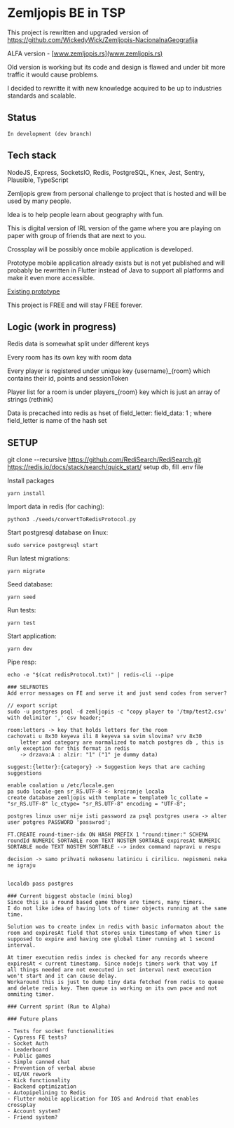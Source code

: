# Zemljopis BE in TSP

This project is rewritten and upgraded version of https://github.com/WickedyWick/Zemljopis-NacionalnaGeografija

ALFA version - [www.zemljopis.rs](www.zemljopis.rs)

Old version is working but its code and design is flawed and under bit more traffic it would cause problems.

I decided to rewritte it with new knowledge acquired to be up to industries standards and scalable.

## Status
    In development (dev branch)

## Tech stack
NodeJS, Express, SocketsIO, Redis, PostgreSQL, Knex, Jest, Sentry, Plausible, TypeScript

Zemljopis grew from personal challenge to project that is hosted and will be used by many people.

Idea is to help people learn about geography with fun.

This is digital version of IRL version of the game where you are playing on paper with group of friends that are next to you.

Crossplay will be possibly once mobile application is developed.

Prototype mobile application already exists but is not yet published and will probably be rewritten in Flutter instead of Java to support all platforms and make it even more accessible.

[Existing prototype](https://github.com/WickedyWick/Zemljopis-Android)

This project is FREE and will stay FREE forever.

## Logic (work in progress)
Redis data is somewhat split under different keys

Every room has its own key with room data

Every player is registered under unique key {username}_{room} which contains their id, points and sessionToken

Player list for a room is under players_{room} key which is just an array of strings (rethink)

Data is precached into redis as hset of field_letter: field_data: 1 ; where field_letter is name of the hash set

## SETUP
git clone --recursive https://github.com/RediSearch/RediSearch.git
https://redis.io/docs/stack/search/quick_start/
setup db, fill .env file

Install packages
```
yarn install 
```

Import data in redis (for caching):
```
python3 ./seeds/convertToRedisProtocol.py
```

Start postgresql database on linux:
```
sudo service postgresql start
```

Run latest migrations:
```
yarn migrate
```

Seed database:
```
yarn seed
```

Run tests:
```
yarn test
```

Start application:
```
yarn dev
```


Pipe resp:
```
echo -e "$(cat redisProtocol.txt)" | redis-cli --pipe

### SELFNOTES
Add error messages on FE and serve it and just send codes from server?

// export script
sudo -u postgres psql -d zemljopis -c "copy player to '/tmp/test2.csv' with delimiter ',' csv header;"

room:letters -> key that holds letters for the room
cachovati u 8x30 keyeva ili 8 keyeva sa svim slovima? vrv 8x30
    letter and category are normalized to match postgres db , this is only exception for this format in redis
    -> drzava:A : alzir: "1" ("1" je dummy data)

suggest:{letter}:{category} -> Suggestion keys that are caching suggestions

enable coalation u /etc/locale.gen
pa sudo locale-gen sr_RS.UTF-8 <- kreiranje locala
create database zemljopis with template = template0 lc_collate = "sr_RS.UTF-8" lc_ctype= "sr_RS.UTF-8" encoding = "UTF-8";

postgres linux user nije isti password za psql postgres usera -> alter user potgres PASSWORD 'passwrod';

FT.CREATE round-timer-idx ON HASH PREFIX 1 "round:timer:" SCHEMA roundId NUMERIC SORTABLE room TEXT NOSTEM SORTABLE expiresAt NUMERIC SORTABLE mode TEXT NOSTEM SORTABLE --> index command napravi u respu

decision -> samo prihvati nekosenu latinicu i cirilicu. nepismeni neka ne igraju


localdb pass postgres

### Current biggest obstacle (mini blog)
Since this is a round based game there are timers, many timers.
I do not like idea of having lots of timer objects running at the same time.

Solution was to create index in redis with basic informaton about the room and expiresAt field that stores unix timestamp of when timer is supposed to expire and having one global timer running at 1 second interval.

At timer execution redis index is checked for any records wheere expiresAt < current timestamp. Since nodejs timers work that way if all things needed are not executed in set interval next execution won't start and it can cause delay.
Workaround this is just to dump tiny data fetched from redis to queue and delete redis key. Then queue is working on its own pace and not ommiting timer.

### Current sprint (Run to Alpha)

### Future plans

- Tests for socket functionalities
- Cypress FE tests?
- Socket Auth
- Leaderboard
- Public games
- Simple canned chat
- Prevention of verbal abuse
- UI/UX rework
- Kick functionality
- Backend optimization
- Autopipelining to Redis
- Flutter mobile application for IOS and Android that enables crossplay
- Account system?
- Friend system?
